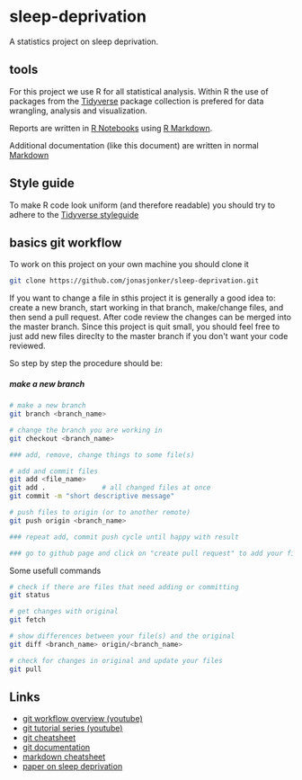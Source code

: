 # sleep-deprivation
A statistics project on sleep deprivation.

## tools
For this project we use R for all statistical analysis. Within R the use of packages from the [Tidyverse](https://www.tidyverse.org/) package collection is prefered for data wrangling, analysis and visualization.

Reports are written in [R Notebooks](https://rmarkdown.rstudio.com/lesson-10.html) using [R Markdown](https://rmarkdown.rstudio.com/lesson-1.html).

Additional documentation (like this document) are written in normal [Markdown](https://guides.github.com/features/mastering-markdown/)

## Style guide
To make R code look uniform (and therefore readable) you should try to adhere to the [Tidyverse styleguide](https://style.tidyverse.org/)

## basics git workflow
To work on this project on your own machine you should clone it

```bash
git clone https://github.com/jonasjonker/sleep-deprivation.git
``` 

If you want to change a file in sthis project it is generally a good idea to: create a new branch, start working in that branch, make/change files, and then send a pull request. After code review the changes can be merged into the master branch. Since this project is quit small, you should feel free to just add new files direclty to the master branch if you don't want your code reviewed. 

So step by step the procedure should be:

##### make a new branch
```bash
# make a new branch
git branch <branch_name>

# change the branch you are working in
git checkout <branch_name>

### add, remove, change things to some file(s)

# add and commit files
git add <file_name>
git add .              # all changed files at once
git commit -m "short descriptive message"

# push files to origin (or to another remote)
git push origin <branch_name>

### repeat add, commit push cycle until happy with result

### go to github page and click on "create pull request" to add your files to the master branch.
```

Some usefull commands
```bash
# check if there are files that need adding or committing
git status

# get changes with original
git fetch

# show differences between your file(s) and the original
git diff <branch_name> origin/<branch_name>

# check for changes in original and update your files
git pull
```


## Links
- [git workflow overview (youtube)](https://www.youtube.com/watch?v=8UguQzmswC4)
- [git tutorial series (youtube)](https://www.youtube.com/watch?v=BCQHnlnPusY)
- [git cheatsheet](https://github.github.com/training-kit/downloads/github-git-cheat-sheet.pdf)
- [git documentation](https://git-scm.com/book/en/v2/Git-Basics-Getting-a-Git-Repository)
- [markdown cheatsheet](https://guides.github.com/features/mastering-markdown/)
- [paper on sleep deprivation](https://onlinelibrary.wiley.com/doi/epdf/10.1046/j.1365-2869.2003.00337.x)
